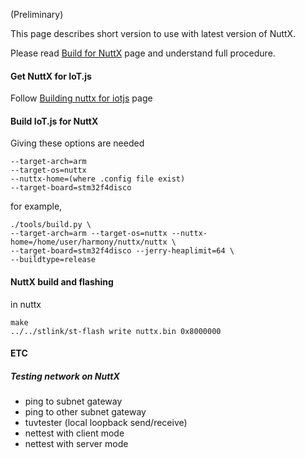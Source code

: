 (Preliminary)

This page describes short version to use with latest version of NuttX.

Please read [Build for NuttX](https://github.com/Samsung/iotjs/wiki/Build-for-NuttX) page and understand full procedure.

#### Get NuttX for IoT.js

Follow [Building nuttx for iotjs](https://bitbucket.org/seanshpark/nuttx/wiki/Home) page

#### Build IoT.js for NuttX

Giving these options are needed
```
--target-arch=arm
--target-os=nuttx
--nuttx-home=(where .config file exist)
--target-board=stm32f4disco
```

for example,
```
./tools/build.py \
--target-arch=arm --target-os=nuttx --nuttx-home=/home/user/harmony/nuttx/nuttx \
--target-board=stm32f4disco --jerry-heaplimit=64 \
--buildtype=release
```

#### NuttX build and flashing

in nuttx
```
make
../../stlink/st-flash write nuttx.bin 0x8000000
```

#### ETC
##### Testing network on NuttX

* ping to subnet gateway
* ping to other subnet gateway
* tuvtester (local loopback send/receive)
* nettest with client mode
* nettest with server mode 